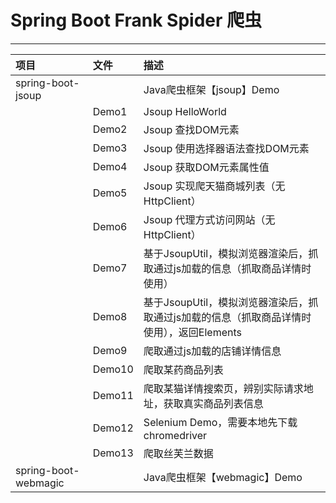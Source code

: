 # Spring Boot Frank Spider 爬虫
 - - -
|项目|文件|描述|
|:--|:--|:--|
|spring-boot-jsoup||Java爬虫框架【jsoup】Demo|
||Demo1|Jsoup HelloWorld|
||Demo2|Jsoup 查找DOM元素|
||Demo3|Jsoup 使用选择器语法查找DOM元素|
||Demo4|Jsoup 获取DOM元素属性值|
||Demo5|Jsoup 实现爬天猫商城列表（无HttpClient）|
||Demo6|Jsoup 代理方式访问网站（无HttpClient）|
||Demo7|基于JsoupUtil，模拟浏览器渲染后，抓取通过js加载的信息（抓取商品详情时使用）|
||Demo8|基于JsoupUtil，模拟浏览器渲染后，抓取通过js加载的信息（抓取商品详情时使用），返回Elements|
||Demo9|爬取通过js加载的店铺详情信息|
||Demo10|爬取某药商品列表|
||Demo11|爬取某猫详情搜索页，辨别实际请求地址，获取真实商品列表信息|
||Demo12|Selenium Demo，需要本地先下载chromedriver|
||Demo13|爬取丝芙兰数据|
|spring-boot-webmagic||Java爬虫框架【webmagic】Demo|


